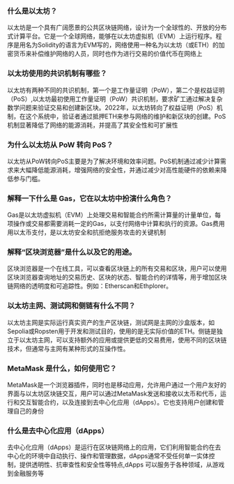 ### 什么是以太坊？

以太坊是一个具有广阔愿景的公共区块链网络，设计为一个全球性的、开放的分布式计算平台。它是一个全球网络，能够在以太坊虚拟机（EVM）上运行程序。程序是用名为Solidity的语言为EVM写的，网络使用一种名为以太坊（或ETH）的加密货币来补偿维护网络的人员，同时也作为进行交易的价值代币在网络上

### 以太坊使用的共识机制有哪些？

以太坊有两种不同的共识机制，第一个是工作量证明（PoW），第二个是权益证明（PoS）,以太坊最初使用工作量证明（PoW）共识机制，要求矿工通过解决复杂数学问题来验证交易和创建新区块。2022年，以太坊转向了权益证明（PoS）机制，在这个系统中，验证者通过抵押ETH来参与网络的维护和新区块的创建。PoS机制显著降低了网络的能源消耗，并提高了其安全性和可扩展性

### 为什么以太坊从 PoW 转向 PoS？

以太坊从PoW转向PoS主要是为了解决环境和效率问题。PoS机制通过减少计算需求来大幅降低能源消耗，增强网络的安全性，并通过减少对高性能硬件的依赖来降低参与门槛。

### 解释一下什么是 Gas，它在以太坊中扮演什么角色？

Gas是以太坊虚拟机（EVM）上处理交易和智能合约所需计算量的计量单位，每项操作或交易都需要消耗一定的Gas，以支付网络中计算和执行的资源。Gas费用用以太币支付，是以太坊安全和抗拒绝服务攻击的关键机制

### 解释“区块浏览器”是什么以及它的用途。

区块浏览器是一个在线工具，可以查看区块链上的所有交易和区块，用户可以使用区块浏览器查询地址的交易历史、区块的状态、智能合约的详情等，用于增加区块链网络的透明度和可追踪性。例如：Etherscan和Ethplorer。


### 以太坊主网、测试网和侧链有什么不同？

以太坊主网是实际运行真实资产的生产区块链，测试网是主网的沙盒版本，如Sepolia或Ropsten用于开发和测试目的，使用的是无实际价值的ETH。侧链是独立于以太坊主网，可以支持额外的应用或提供更低的交易费用，使用不同的区块链技术，但通常与主网有某种形式的互操作性。

### MetaMask 是什么，如何使用它？

MetaMask是一个浏览器插件，同时也是移动应用，允许用户通过一个用户友好的界面与以太坊区块链交互，用户可以通过MetaMask发送和接收以太币和代币，运行和交互智能合约，以及连接到去中心化应用（dApps）。它也支持用户创建和管理自己的身份

### 什么是去中心化应用（dApps）

去中心化应用（dApps）是运行在区块链网络上的应用，它们利用智能合约在去中心化的环境中自动执行、操作和管理数据，dApps通常不受任何单一实体控制，提供透明性、抗审查性和安全性等特点,dApps 可以服务于各种领域，从游戏到金融服务等
